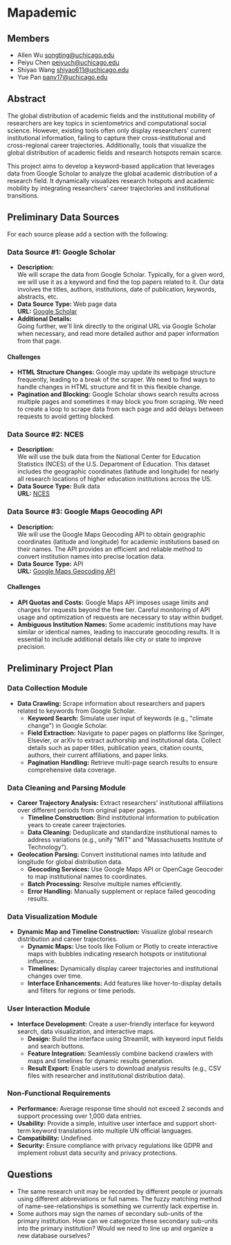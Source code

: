 # Mapademic

## Members

- Allen Wu <songting@uchicago.edu>
- Peiyu Chen <peiyuch@uchicago.edu>
- Shiyao Wang <shiyao611@uchicago.edu>
- Yue Pan <pany17@uchicago.edu>

## Abstract

The global distribution of academic fields and the institutional mobility of researchers are key topics in scientometrics and computational social science. However, existing tools often only display researchers' current institutional information, failing to capture their cross-institutional and cross-regional career trajectories. Additionally, tools that visualize the global distribution of academic fields and research hotspots remain scarce.

This project aims to develop a keyword-based application that leverages data from Google Scholar to analyze the global academic distribution of a research field. It dynamically visualizes research hotspots and academic mobility by integrating researchers' career trajectories and institutional transitions.

## Preliminary Data Sources

For each source please add a section with the following:

### Data Source #1: Google Scholar

- **Description:**  
  We will scrape the data from Google Scholar. Typically, for a given word, we will use it as a keyword and find the top papers related to it. Our data involves the titles, authors, institutions, date of publication, keywords, abstracts, etc.  
- **Data Source Type:** Web page data  
  **URL:** [Google Scholar](https://scholar.google.com/)  
- **Additional Details:**  
  Going further, we'll link directly to the original URL via Google Scholar when necessary, and read more detailed author and paper information from that page.

#### Challenges
- **HTML Structure Changes:** Google may update its webpage structure frequently, leading to a break of the scraper. We need to find ways to handle changes in HTML structure and fit in this flexible change.  
- **Pagination and Blocking:** Google Scholar shows search results across multiple pages and sometimes it may block you from scraping. We need to create a loop to scrape data from each page and add delays between requests to avoid getting blocked.

### Data Source #2: NCES

- **Description:**  
  We will use the bulk data from the National Center for Education Statistics (NCES) of the U.S. Department of Education. This dataset includes the geographic coordinates (latitude and longitude) for nearly all research locations of higher education institutions across the US.  
- **Data Source Type:** Bulk data  
  **URL:** [NCES](https://nces.ed.gov/)

### Data Source #3: Google Maps Geocoding API

- **Description:**  
  We will use the Google Maps Geocoding API to obtain geographic coordinates (latitude and longitude) for academic institutions based on their names. The API provides an efficient and reliable method to convert institution names into precise location data.  
- **Data Source Type:** API  
  **URL:** [Google Maps Geocoding API](https://developers.google.com/maps/documentation/geocoding)

#### Challenges
- **API Quotas and Costs:** Google Maps API imposes usage limits and charges for requests beyond the free tier. Careful monitoring of API usage and optimization of requests are necessary to stay within budget.  
- **Ambiguous Institution Names:** Some academic institutions may have similar or identical names, leading to inaccurate geocoding results. It is essential to include additional details like city or state to improve precision.

## Preliminary Project Plan

### Data Collection Module
- **Data Crawling:** Scrape information about researchers and papers related to keywords from Google Scholar.
    - **Keyword Search:** Simulate user input of keywords (e.g., "climate change") in Google Scholar.
    - **Field Extraction:** Navigate to paper pages on platforms like Springer, Elsevier, or arXiv to extract authorship and institutional data. Collect details such as paper titles, publication years, citation counts, authors, their current affiliations, and paper links.
    - **Pagination Handling:** Retrieve multi-page search results to ensure comprehensive data coverage.

### Data Cleaning and Parsing Module
- **Career Trajectory Analysis:** Extract researchers' institutional affiliations over different periods from original paper pages.
    - **Timeline Construction:** Bind institutional information to publication years to create career trajectories.
    - **Data Cleaning:** Deduplicate and standardize institutional names to address variations (e.g., unify "MIT" and "Massachusetts Institute of Technology").
- **Geolocation Parsing:** Convert institutional names into latitude and longitude for global distribution data.
    - **Geocoding Services:** Use Google Maps API or OpenCage Geocoder to map institutional names to coordinates.
    - **Batch Processing:** Resolve multiple names efficiently.
    - **Error Handling:** Manually supplement or replace failed geocoding results.

### Data Visualization Module
- **Dynamic Map and Timeline Construction:** Visualize global research distribution and career trajectories.
    - **Dynamic Maps:** Use tools like Folium or Plotly to create interactive maps with bubbles indicating research hotspots or institutional influence.
    - **Timelines:** Dynamically display career trajectories and institutional changes over time.
    - **Interface Enhancements:** Add features like hover-to-display details and filters for regions or time periods.

### User Interaction Module
- **Interface Development:** Create a user-friendly interface for keyword search, data visualization, and interactive maps.
    - **Design:** Build the interface using Streamlit, with keyword input fields and search buttons.
    - **Feature Integration:** Seamlessly combine backend crawlers with maps and timelines for dynamic results generation.
    - **Result Export:** Enable users to download analysis results (e.g., CSV files with researcher and institutional distribution data).

### Non-Functional Requirements
- **Performance:** Average response time should not exceed 2 seconds and support processing over 1,000 data entries.  
- **Usability:** Provide a simple, intuitive user interface and support short-term keyword translations into multiple UN official languages.  
- **Compatibility:** Undefined.  
- **Security:** Ensure compliance with privacy regulations like GDPR and implement robust data security and privacy protections.

## Questions

- The same research unit may be recorded by different people or journals using different abbreviations or full names. The fuzzy matching method of name-see-relationships is something we currently lack expertise in.  
- Some authors may sign the names of secondary sub-units of the primary institution. How can we categorize these secondary sub-units into the primary institution? Would we need to line up and organize a new database ourselves?
